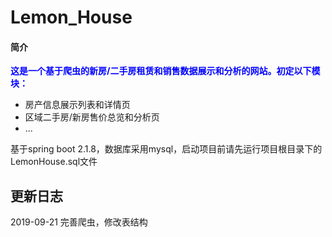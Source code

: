 # Lemon_House

#### 简介

<strong style="color:blue">这是一个基于爬虫的新房/二手房租赁和销售数据展示和分析的网站。初定以下模块：</strong>

* 房产信息展示列表和详情页
* 区域二手房/新房售价总览和分析页
* ...

基于spring boot 2.1.8，数据库采用mysql，启动项目前请先运行项目根目录下的LemonHouse.sql文件

## 更新日志
2019-09-21 完善爬虫，修改表结构
